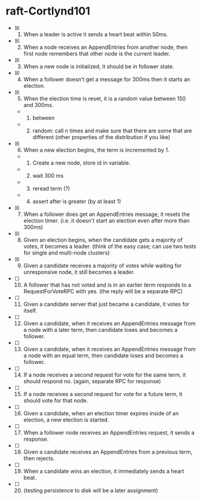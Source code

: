 ﻿# raft-Cortlynd101

- [X] 1. When a leader is active it sends a heart beat within 50ms.
- [X] 2. When a node receives an AppendEntries from another node, then first node remembers that other node is the current leader.
- [X] 3. When a new node is initialized, it should be in follower state.
- [X] 4. When a follower doesn't get a message for 300ms then it starts an election.
- [X] 5. When the election time is reset, it is a random value between 150 and 300ms.
    - 1. between
    - 2. random: call n times and make sure that there are some that are different (other properties of the distribution if you like)
- [X] 6. When a new election begins, the term is incremented by 1.
    - 1. Create a new node, store id in variable.
    - 2. wait 300 ms
    - 3. reread term (?)
    - 4. assert after is greater (by at least 1)
- [X] 7. When a follower does get an AppendEntries message, it resets the election timer. (i.e. it doesn't start an election even after more than 300ms)
- [X] 8. Given an election begins, when the candidate gets a majority of votes, it becomes a leader. (think of the easy case; can use two tests for single and multi-node clusters)
- [X] 9. Given a candidate receives a majority of votes while waiting for unresponsive node, it still becomes a leader.
- [ ] 10. A follower that has not voted and is in an earlier term responds to a RequestForVoteRPC with yes. (the reply will be a separate RPC)
- [ ] 11. Given a candidate server that just became a candidate, it votes for itself.
- [ ] 12. Given a candidate, when it receives an AppendEntries message from a node with a later term, then candidate loses and becomes a follower.
- [ ] 13. Given a candidate, when it receives an AppendEntries message from a node with an equal term, then candidate loses and becomes a follower.
- [ ] 14. If a node receives a second request for vote for the same term, it should respond no. (again, separate RPC for response)
- [ ] 15. If a node receives a second request for vote for a future term, it should vote for that node.
- [ ] 16. Given a candidate, when an election timer expires inside of an election, a new election is started.
- [ ] 17. When a follower node receives an AppendEntries request, it sends a response.
- [ ] 18. Given a candidate receives an AppendEntries from a previous term, then rejects.
- [ ] 19. When a candidate wins an election, it immediately sends a heart beat.
- [ ] 20. (testing persistence to disk will be a later assignment)
